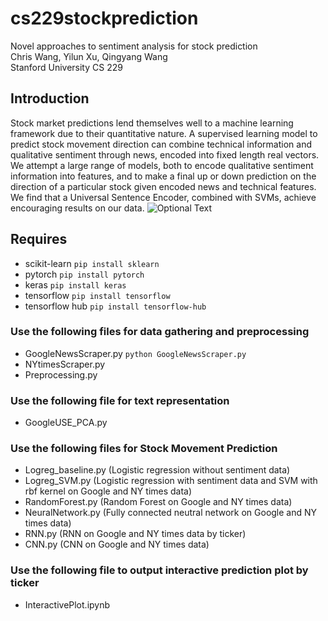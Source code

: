 # cs229stockprediction
Novel approaches to sentiment analysis for stock prediction   
Chris Wang, Yilun Xu, Qingyang Wang   
Stanford University 
CS 229

## Introduction
Stock market predictions lend themselves well to a machine learning framework due to their quantitative nature. A supervised learning model to predict stock movement direction can combine technical information and qualitative sentiment through news, encoded into fixed length real vectors. We attempt a large range of models, both to encode qualitative sentiment information into features, and to make a final up or down prediction on the direction of a particular stock given encoded news and technical features. We find that a Universal Sentence Encoder, combined with SVMs, achieve encouraging results on our data. 
![Optional Text](../master/src/combinedmodel.png)

## Requires
- scikit-learn `pip install sklearn`
- pytorch `pip install pytorch`
- keras `pip install keras`
- tensorflow `pip install tensorflow`
- tensorflow hub `pip install tensorflow-hub`

### Use the following files for data gathering and preprocessing
- GoogleNewsScraper.py `python GoogleNewsScraper.py`
- NYtimesScraper.py
- Preprocessing.py

### Use the following file for text representation
- GoogleUSE_PCA.py

### Use the following files for Stock Movement Prediction
- Logreg_baseline.py (Logistic regression without sentiment data)
- Logreg_SVM.py (Logistic regression with sentiment data and SVM with rbf kernel on Google and NY times data)
- RandomForest.py (Random Forest on Google and NY times data)
- NeuralNetwork.py (Fully connected neutral network on Google and NY times data)
- RNN.py (RNN on Google and NY times data by ticker)
- CNN.py (CNN on Google and NY times data)

### Use the following file to output interactive prediction plot by ticker
- InteractivePlot.ipynb
